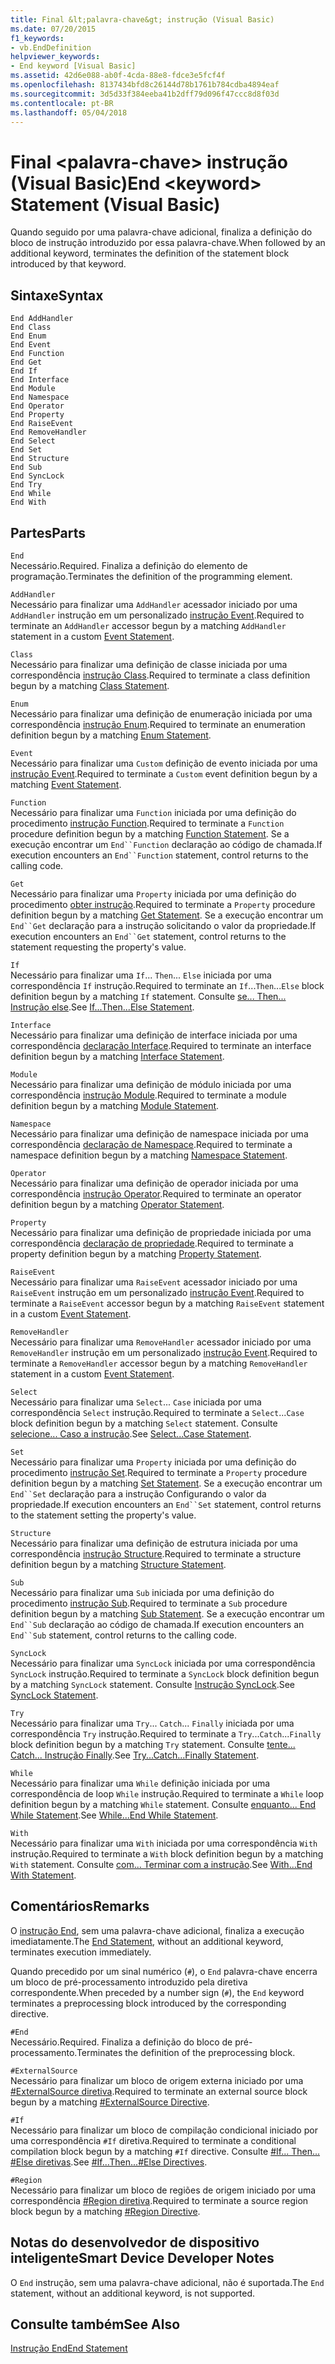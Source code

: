 ```yaml
---
title: Final &lt;palavra-chave&gt; instrução (Visual Basic)
ms.date: 07/20/2015
f1_keywords:
- vb.EndDefinition
helpviewer_keywords:
- End keyword [Visual Basic]
ms.assetid: 42d6e088-ab0f-4cda-88e8-fdce3e5fcf4f
ms.openlocfilehash: 8137434bfd8c26144d78b1761b784cdba4894eaf
ms.sourcegitcommit: 3d5d33f384eeba41b2dff79d096f47ccc8d8f03d
ms.contentlocale: pt-BR
ms.lasthandoff: 05/04/2018
---
```

# <a name="end-ltkeywordgt-statement-visual-basic"></a><span data-ttu-id="9ec50-102">Final &lt;palavra-chave&gt; instrução (Visual Basic)</span><span class="sxs-lookup"><span data-stu-id="9ec50-102">End &lt;keyword&gt; Statement (Visual Basic)</span></span>
<span data-ttu-id="9ec50-103">Quando seguido por uma palavra-chave adicional, finaliza a definição do bloco de instrução introduzido por essa palavra-chave.</span><span class="sxs-lookup"><span data-stu-id="9ec50-103">When followed by an additional keyword, terminates the definition of the statement block introduced by that keyword.</span></span>  
  
## <a name="syntax"></a><span data-ttu-id="9ec50-104">Sintaxe</span><span class="sxs-lookup"><span data-stu-id="9ec50-104">Syntax</span></span>  
  
```  
End AddHandler  
End Class   
End Enum   
End Event   
End Function   
End Get   
End If   
End Interface   
End Module   
End Namespace   
End Operator   
End Property   
End RaiseEvent  
End RemoveHandler  
End Select   
End Set   
End Structure   
End Sub   
End SyncLock   
End Try   
End While   
End With  
```  
  
## <a name="parts"></a><span data-ttu-id="9ec50-105">Partes</span><span class="sxs-lookup"><span data-stu-id="9ec50-105">Parts</span></span>  
 `End`  
 <span data-ttu-id="9ec50-106">Necessário.</span><span class="sxs-lookup"><span data-stu-id="9ec50-106">Required.</span></span> <span data-ttu-id="9ec50-107">Finaliza a definição do elemento de programação.</span><span class="sxs-lookup"><span data-stu-id="9ec50-107">Terminates the definition of the programming element.</span></span>  
  
 `AddHandler`  
 <span data-ttu-id="9ec50-108">Necessário para finalizar uma `AddHandler` acessador iniciado por uma `AddHandler` instrução em um personalizado [instrução Event](../../../visual-basic/language-reference/statements/event-statement.md).</span><span class="sxs-lookup"><span data-stu-id="9ec50-108">Required to terminate an `AddHandler` accessor begun by a matching `AddHandler` statement in a custom [Event Statement](../../../visual-basic/language-reference/statements/event-statement.md).</span></span>  
  
 `Class`  
 <span data-ttu-id="9ec50-109">Necessário para finalizar uma definição de classe iniciada por uma correspondência [instrução Class](../../../visual-basic/language-reference/statements/class-statement.md).</span><span class="sxs-lookup"><span data-stu-id="9ec50-109">Required to terminate a class definition begun by a matching [Class Statement](../../../visual-basic/language-reference/statements/class-statement.md).</span></span>  
  
 `Enum`  
 <span data-ttu-id="9ec50-110">Necessário para finalizar uma definição de enumeração iniciada por uma correspondência [instrução Enum](../../../visual-basic/language-reference/statements/enum-statement.md).</span><span class="sxs-lookup"><span data-stu-id="9ec50-110">Required to terminate an enumeration definition begun by a matching [Enum Statement](../../../visual-basic/language-reference/statements/enum-statement.md).</span></span>  
  
 `Event`  
 <span data-ttu-id="9ec50-111">Necessário para finalizar uma `Custom` definição de evento iniciada por uma [instrução Event](../../../visual-basic/language-reference/statements/event-statement.md).</span><span class="sxs-lookup"><span data-stu-id="9ec50-111">Required to terminate a `Custom` event definition begun by a matching [Event Statement](../../../visual-basic/language-reference/statements/event-statement.md).</span></span>  
  
 `Function`  
 <span data-ttu-id="9ec50-112">Necessário para finalizar uma `Function` iniciada por uma definição do procedimento [instrução Function](../../../visual-basic/language-reference/statements/function-statement.md).</span><span class="sxs-lookup"><span data-stu-id="9ec50-112">Required to terminate a `Function` procedure definition begun by a matching [Function Statement](../../../visual-basic/language-reference/statements/function-statement.md).</span></span> <span data-ttu-id="9ec50-113">Se a execução encontrar um `End``Function` declaração ao código de chamada.</span><span class="sxs-lookup"><span data-stu-id="9ec50-113">If execution encounters an `End``Function` statement, control returns to the calling code.</span></span>  
  
 `Get`  
 <span data-ttu-id="9ec50-114">Necessário para finalizar uma `Property` iniciada por uma definição do procedimento [obter instrução](../../../visual-basic/language-reference/statements/get-statement.md).</span><span class="sxs-lookup"><span data-stu-id="9ec50-114">Required to terminate a `Property` procedure definition begun by a matching [Get Statement](../../../visual-basic/language-reference/statements/get-statement.md).</span></span> <span data-ttu-id="9ec50-115">Se a execução encontrar um `End``Get` declaração para a instrução solicitando o valor da propriedade.</span><span class="sxs-lookup"><span data-stu-id="9ec50-115">If execution encounters an `End``Get` statement, control returns to the statement requesting the property's value.</span></span>  
  
 `If`  
 <span data-ttu-id="9ec50-116">Necessário para finalizar uma `If`... `Then`... `Else` iniciada por uma correspondência `If` instrução.</span><span class="sxs-lookup"><span data-stu-id="9ec50-116">Required to terminate an `If`...`Then`...`Else` block definition begun by a matching `If` statement.</span></span> <span data-ttu-id="9ec50-117">Consulte [se... Then... Instrução else](../../../visual-basic/language-reference/statements/if-then-else-statement.md).</span><span class="sxs-lookup"><span data-stu-id="9ec50-117">See [If...Then...Else Statement](../../../visual-basic/language-reference/statements/if-then-else-statement.md).</span></span>  
  
 `Interface`  
 <span data-ttu-id="9ec50-118">Necessário para finalizar uma definição de interface iniciada por uma correspondência [declaração Interface](../../../visual-basic/language-reference/statements/interface-statement.md).</span><span class="sxs-lookup"><span data-stu-id="9ec50-118">Required to terminate an interface definition begun by a matching [Interface Statement](../../../visual-basic/language-reference/statements/interface-statement.md).</span></span>  
  
 `Module`  
 <span data-ttu-id="9ec50-119">Necessário para finalizar uma definição de módulo iniciada por uma correspondência [instrução Module](../../../visual-basic/language-reference/statements/module-statement.md).</span><span class="sxs-lookup"><span data-stu-id="9ec50-119">Required to terminate a module definition begun by a matching [Module Statement](../../../visual-basic/language-reference/statements/module-statement.md).</span></span>  
  
 `Namespace`  
 <span data-ttu-id="9ec50-120">Necessário para finalizar uma definição de namespace iniciada por uma correspondência [declaração de Namespace](../../../visual-basic/language-reference/statements/namespace-statement.md).</span><span class="sxs-lookup"><span data-stu-id="9ec50-120">Required to terminate a namespace definition begun by a matching [Namespace Statement](../../../visual-basic/language-reference/statements/namespace-statement.md).</span></span>  
  
 `Operator`  
 <span data-ttu-id="9ec50-121">Necessário para finalizar uma definição de operador iniciada por uma correspondência [instrução Operator](../../../visual-basic/language-reference/statements/operator-statement.md).</span><span class="sxs-lookup"><span data-stu-id="9ec50-121">Required to terminate an operator definition begun by a matching [Operator Statement](../../../visual-basic/language-reference/statements/operator-statement.md).</span></span>  
  
 `Property`  
 <span data-ttu-id="9ec50-122">Necessário para finalizar uma definição de propriedade iniciada por uma correspondência [declaração de propriedade](../../../visual-basic/language-reference/statements/property-statement.md).</span><span class="sxs-lookup"><span data-stu-id="9ec50-122">Required to terminate a property definition begun by a matching [Property Statement](../../../visual-basic/language-reference/statements/property-statement.md).</span></span>  
  
 `RaiseEvent`  
 <span data-ttu-id="9ec50-123">Necessário para finalizar uma `RaiseEvent` acessador iniciado por uma `RaiseEvent` instrução em um personalizado [instrução Event](../../../visual-basic/language-reference/statements/event-statement.md).</span><span class="sxs-lookup"><span data-stu-id="9ec50-123">Required to terminate a `RaiseEvent` accessor begun by a matching `RaiseEvent` statement in a custom [Event Statement](../../../visual-basic/language-reference/statements/event-statement.md).</span></span>  
  
 `RemoveHandler`  
 <span data-ttu-id="9ec50-124">Necessário para finalizar uma `RemoveHandler` acessador iniciado por uma `RemoveHandler` instrução em um personalizado [instrução Event](../../../visual-basic/language-reference/statements/event-statement.md).</span><span class="sxs-lookup"><span data-stu-id="9ec50-124">Required to terminate a `RemoveHandler` accessor begun by a matching `RemoveHandler` statement in a custom [Event Statement](../../../visual-basic/language-reference/statements/event-statement.md).</span></span>  
  
 `Select`  
 <span data-ttu-id="9ec50-125">Necessário para finalizar uma `Select`... `Case` iniciada por uma correspondência `Select` instrução.</span><span class="sxs-lookup"><span data-stu-id="9ec50-125">Required to terminate a `Select`...`Case` block definition begun by a matching `Select` statement.</span></span> <span data-ttu-id="9ec50-126">Consulte [selecione... Caso a instrução](../../../visual-basic/language-reference/statements/select-case-statement.md).</span><span class="sxs-lookup"><span data-stu-id="9ec50-126">See [Select...Case Statement](../../../visual-basic/language-reference/statements/select-case-statement.md).</span></span>  
  
 `Set`  
 <span data-ttu-id="9ec50-127">Necessário para finalizar uma `Property` iniciada por uma definição do procedimento [instrução Set](../../../visual-basic/language-reference/statements/set-statement.md).</span><span class="sxs-lookup"><span data-stu-id="9ec50-127">Required to terminate a `Property` procedure definition begun by a matching [Set Statement](../../../visual-basic/language-reference/statements/set-statement.md).</span></span> <span data-ttu-id="9ec50-128">Se a execução encontrar um `End``Set` declaração para a instrução Configurando o valor da propriedade.</span><span class="sxs-lookup"><span data-stu-id="9ec50-128">If execution encounters an `End``Set` statement, control returns to the statement setting the property's value.</span></span>  
  
 `Structure`  
 <span data-ttu-id="9ec50-129">Necessário para finalizar uma definição de estrutura iniciada por uma correspondência [instrução Structure](../../../visual-basic/language-reference/statements/structure-statement.md).</span><span class="sxs-lookup"><span data-stu-id="9ec50-129">Required to terminate a structure definition begun by a matching [Structure Statement](../../../visual-basic/language-reference/statements/structure-statement.md).</span></span>  
  
 `Sub`  
 <span data-ttu-id="9ec50-130">Necessário para finalizar uma `Sub` iniciada por uma definição do procedimento [instrução Sub](../../../visual-basic/language-reference/statements/sub-statement.md).</span><span class="sxs-lookup"><span data-stu-id="9ec50-130">Required to terminate a `Sub` procedure definition begun by a matching [Sub Statement](../../../visual-basic/language-reference/statements/sub-statement.md).</span></span> <span data-ttu-id="9ec50-131">Se a execução encontrar um `End``Sub` declaração ao código de chamada.</span><span class="sxs-lookup"><span data-stu-id="9ec50-131">If execution encounters an `End``Sub` statement, control returns to the calling code.</span></span>  
  
 `SyncLock`  
 <span data-ttu-id="9ec50-132">Necessário para finalizar uma `SyncLock` iniciada por uma correspondência `SyncLock` instrução.</span><span class="sxs-lookup"><span data-stu-id="9ec50-132">Required to terminate a `SyncLock` block definition begun by a matching `SyncLock` statement.</span></span> <span data-ttu-id="9ec50-133">Consulte [Instrução SyncLock](../../../visual-basic/language-reference/statements/synclock-statement.md).</span><span class="sxs-lookup"><span data-stu-id="9ec50-133">See [SyncLock Statement](../../../visual-basic/language-reference/statements/synclock-statement.md).</span></span>  
  
 `Try`  
 <span data-ttu-id="9ec50-134">Necessário para finalizar uma `Try`... `Catch`... `Finally` iniciada por uma correspondência `Try` instrução.</span><span class="sxs-lookup"><span data-stu-id="9ec50-134">Required to terminate a `Try`...`Catch`...`Finally` block definition begun by a matching `Try` statement.</span></span> <span data-ttu-id="9ec50-135">Consulte [tente... Catch... Instrução Finally](../../../visual-basic/language-reference/statements/try-catch-finally-statement.md).</span><span class="sxs-lookup"><span data-stu-id="9ec50-135">See [Try...Catch...Finally Statement](../../../visual-basic/language-reference/statements/try-catch-finally-statement.md).</span></span>  
  
 `While`  
 <span data-ttu-id="9ec50-136">Necessário para finalizar uma `While` definição iniciada por uma correspondência de loop `While` instrução.</span><span class="sxs-lookup"><span data-stu-id="9ec50-136">Required to terminate a `While` loop definition begun by a matching `While` statement.</span></span> <span data-ttu-id="9ec50-137">Consulte [enquanto... End While Statement](../../../visual-basic/language-reference/statements/while-end-while-statement.md).</span><span class="sxs-lookup"><span data-stu-id="9ec50-137">See [While...End While Statement](../../../visual-basic/language-reference/statements/while-end-while-statement.md).</span></span>  
  
 `With`  
 <span data-ttu-id="9ec50-138">Necessário para finalizar uma `With` iniciada por uma correspondência `With` instrução.</span><span class="sxs-lookup"><span data-stu-id="9ec50-138">Required to terminate a `With` block definition begun by a matching `With` statement.</span></span> <span data-ttu-id="9ec50-139">Consulte [com... Terminar com a instrução](../../../visual-basic/language-reference/statements/with-end-with-statement.md).</span><span class="sxs-lookup"><span data-stu-id="9ec50-139">See [With...End With Statement](../../../visual-basic/language-reference/statements/with-end-with-statement.md).</span></span>  
  
## <a name="remarks"></a><span data-ttu-id="9ec50-140">Comentários</span><span class="sxs-lookup"><span data-stu-id="9ec50-140">Remarks</span></span>  
 <span data-ttu-id="9ec50-141">O [instrução End](../../../visual-basic/language-reference/statements/end-statement.md), sem uma palavra-chave adicional, finaliza a execução imediatamente.</span><span class="sxs-lookup"><span data-stu-id="9ec50-141">The [End Statement](../../../visual-basic/language-reference/statements/end-statement.md), without an additional keyword, terminates execution immediately.</span></span>  
  
 <span data-ttu-id="9ec50-142">Quando precedido por um sinal numérico (`#`), o `End` palavra-chave encerra um bloco de pré-processamento introduzido pela diretiva correspondente.</span><span class="sxs-lookup"><span data-stu-id="9ec50-142">When preceded by a number sign (`#`), the `End` keyword terminates a preprocessing block introduced by the corresponding directive.</span></span>  
  
 `#End`  
 <span data-ttu-id="9ec50-143">Necessário.</span><span class="sxs-lookup"><span data-stu-id="9ec50-143">Required.</span></span> <span data-ttu-id="9ec50-144">Finaliza a definição do bloco de pré-processamento.</span><span class="sxs-lookup"><span data-stu-id="9ec50-144">Terminates the definition of the preprocessing block.</span></span>  
  
 `#ExternalSource`  
 <span data-ttu-id="9ec50-145">Necessário para finalizar um bloco de origem externa iniciado por uma [#ExternalSource diretiva](../../../visual-basic/language-reference/directives/externalsource-directive.md).</span><span class="sxs-lookup"><span data-stu-id="9ec50-145">Required to terminate an external source block begun by a matching [#ExternalSource Directive](../../../visual-basic/language-reference/directives/externalsource-directive.md).</span></span>  
  
 `#If`  
 <span data-ttu-id="9ec50-146">Necessário para finalizar um bloco de compilação condicional iniciado por uma correspondência `#If` diretiva.</span><span class="sxs-lookup"><span data-stu-id="9ec50-146">Required to terminate a conditional compilation block begun by a matching `#If` directive.</span></span> <span data-ttu-id="9ec50-147">Consulte [#If... Then... #Else diretivas](../../../visual-basic/language-reference/directives/if-then-else-directives.md).</span><span class="sxs-lookup"><span data-stu-id="9ec50-147">See [#If...Then...#Else Directives](../../../visual-basic/language-reference/directives/if-then-else-directives.md).</span></span>  
  
 `#Region`  
 <span data-ttu-id="9ec50-148">Necessário para finalizar um bloco de regiões de origem iniciado por uma correspondência [#Region diretiva](../../../visual-basic/language-reference/directives/region-directive.md).</span><span class="sxs-lookup"><span data-stu-id="9ec50-148">Required to terminate a source region block begun by a matching [#Region Directive](../../../visual-basic/language-reference/directives/region-directive.md).</span></span>  
  
## <a name="smart-device-developer-notes"></a><span data-ttu-id="9ec50-149">Notas do desenvolvedor de dispositivo inteligente</span><span class="sxs-lookup"><span data-stu-id="9ec50-149">Smart Device Developer Notes</span></span>  
 <span data-ttu-id="9ec50-150">O `End` instrução, sem uma palavra-chave adicional, não é suportada.</span><span class="sxs-lookup"><span data-stu-id="9ec50-150">The `End` statement, without an additional keyword, is not supported.</span></span>  
  
## <a name="see-also"></a><span data-ttu-id="9ec50-151">Consulte também</span><span class="sxs-lookup"><span data-stu-id="9ec50-151">See Also</span></span>  
 [<span data-ttu-id="9ec50-152">Instrução End</span><span class="sxs-lookup"><span data-stu-id="9ec50-152">End Statement</span></span>](../../../visual-basic/language-reference/statements/end-statement.md)
